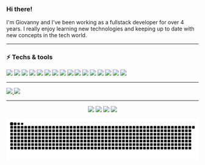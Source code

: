 <div>
  <h3>Hi there!</h3>
  <p>I'm Giovanny and I've been working as a fullstack developer for over 4 years. I really enjoy learning new technologies and keeping up to date with new concepts in the tech world.</p>
</div>

<hr/>

<h3 style="border-bottom: 1px gray">⚡ Techs & tools</h3>

<div>
  <img src="https://img.shields.io/badge/java-%23ED8B00.svg?style=for-the-badge&logo=java&logoColor=white"/>
  <img src="https://img.shields.io/badge/Spring_Boot-F2F4F9?style=for-the-badge&logo=spring-boot"/>
  <img src="https://img.shields.io/badge/JavaScript-323330?style=for-the-badge&logo=javascript&logoColor=F7DF1E"/>
  <img src="https://img.shields.io/badge/HTML5-E34F26?style=for-the-badge&logo=html5&logoColor=white"/>
  <img src="https://img.shields.io/badge/CSS3-1572B6?style=for-the-badge&logo=css3&logoColor=white"/>
  <img src="https://img.shields.io/badge/React-20232A?style=for-the-badge&logo=react&logoColor=61DAFB"/>
  <img src="https://img.shields.io/badge/TypeScript-007ACC?style=for-the-badge&logo=typescript&logoColor=white"/>
  <img src="https://img.shields.io/badge/Node.js-339933?style=for-the-badge&logo=nodedotjs&logoColor=white"/>
  <img src="https://img.shields.io/badge/Amazon_AWS-FF9900?style=for-the-badge&logo=amazonaws&logoColor=white"/>
  <img src="https://img.shields.io/badge/Docker-2CA5E0?style=for-the-badge&logo=docker&logoColor=white"/>
  <img src="https://img.shields.io/badge/Nginx-009639?style=for-the-badge&logo=nginx&logoColor=white"/>
  <img src="https://img.shields.io/badge/MongoDB-4EA94B?style=for-the-badge&logo=mongodb&logoColor=white"/>
  <img src="https://img.shields.io/badge/MySQL-005C84?style=for-the-badge&logo=mysql&logoColor=white"/>
  <img src="https://img.shields.io/badge/Google_Cloud-4285F4?style=for-the-badge&logo=google-cloud&logoColor=white"/>
  <img src="https://img.shields.io/badge/GIT-E44C30?style=for-the-badge&logo=git&logoColor=white"/>
  <img src="https://img.shields.io/badge/Linux-FCC624?style=for-the-badge&logo=linux&logoColor=black"/>
</div>

<hr/>

<a href="https://github.com/gaonpre">
  <img height="180em" src="https://github-readme-stats.vercel.app/api?username=gaonpre&show_icons=true&theme=react&include_all_commits=true&count_private=true"/>
</a>

<a href="https://github.com/gaonpre">
  <!-- <img height="180em" src="https://github-readme-streak-stats.herokuapp.com/?user=gaonpre&theme=solarized-dark" /> -->
</a>

<a href="https://github.com/gaonpre">
  <img height="180em" src="https://github-readme-stats.vercel.app/api/top-langs/?username=gaonpre&layout=compact&langs_count=7&theme=react"/>
</a>
 
<!-- <div style="display: inline_block" align="center"><br>
  <img align="center" alt="Gao-React" height="30" width="40" src="https://raw.githubusercontent.com/devicons/devicon/master/icons/react/react-original.svg">
  <img align="center" alt="Gao-Js" height="30" width="40" src="https://raw.githubusercontent.com/devicons/devicon/master/icons/javascript/javascript-plain.svg">
  <img align="center" alt="Gao-NodeJs" height="30" width="40" src="https://cdn.jsdelivr.net/gh/devicons/devicon/icons/nodejs/nodejs-original.svg" />
  <img align="center" alt="Gao-HTML" height="30" width="40" src="https://raw.githubusercontent.com/devicons/devicon/master/icons/html5/html5-original.svg">
  <img align="center" alt="Gao-CSS" height="30" width="40" src="https://raw.githubusercontent.com/devicons/devicon/master/icons/css3/css3-original.svg">
  <img align="center" alt="Gao-Electron" height="30" width="40"src="https://cdn.jsdelivr.net/gh/devicons/devicon/icons/electron/electron-original.svg" />
  <img align="center" alt="Gao-Java" height="30" width="40" src="https://cdn.jsdelivr.net/gh/devicons/devicon/icons/java/java-original.svg" />
  <img align="center" alt="Gao-Spring" height="30" width="40" src="https://cdn.jsdelivr.net/gh/devicons/devicon/icons/spring/spring-original.svg" />
  <img align="center" alt="Gao-Kotlin" height="30" width="40" src="https://cdn.jsdelivr.net/gh/devicons/devicon/icons/kotlin/kotlin-original.svg" />
  <img align="center" alt="Gao-MySql" height="30" width="40" src="https://cdn.jsdelivr.net/gh/devicons/devicon/icons/mysql/mysql-original.svg" />
  <img align="center" alt="Gao-Linux" height="30" width="40" src="https://raw.githubusercontent.com/devicons/devicon/master/icons/linux/linux-original.svg">
  <img align="center" alt="Gao-Android" height="30" width="40" src="https://cdn.jsdelivr.net/gh/devicons/devicon/icons/android/android-plain.svg">
</div> -->

<!-- [![My Skills](https://skills.thijs.gg/icons?i=java,kotlin,nodejs,figma&theme=light)](https://skills.thijs.gg) -->
  
<hr/>

<div align="center">
  <a href="https://instagram.com/giovan2y" target="_blank"><img src="https://img.shields.io/badge/-Instagram-%23E4405F?style=for-the-badge&logo=instagram&logoColor=white" target="_blank"></a>
  <a href="https://discord.gg/YG7J7Kpt" target="_blank"><img src="https://img.shields.io/badge/Discord-7289DA?style=for-the-badge&logo=discord&logoColor=white" target="_blank"></a> 
  <a href = "mailto:gaonpre@gmail.com"><img src="https://img.shields.io/badge/-Gmail-%23333?style=for-the-badge&logo=gmail&logoColor=white" target="_blank"></a>
  <a href="https://www.linkedin.com/in/giovanny-azevedo-b50535135/" target="_blank"><img src="https://img.shields.io/badge/-LinkedIn-%230077B5?style=for-the-badge&logo=linkedin&logoColor=white" target="_blank"></a>
<div>
  
![Snake animation](https://github.com/gaonpre/gaonpre/blob/output/github-contribution-grid-snake.svg)


  
<!-- ## TViews <br> 
<p align="center"> 
  <img alingn="center" src="https://profile-counter.glitch.me/gaonpre/count.svg" />
</p> -->
